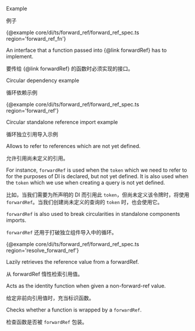 Example

例子

{&commat;example core/di/ts/forward_ref/forward_ref_spec.ts region='forward_ref_fn'}



An interface that a function passed into {&commat;link forwardRef} has to implement.

要传给 {&commat;link forwardRef} 的函数时必须实现的接口。

Circular dependency example

循环依赖示例

{&commat;example core/di/ts/forward_ref/forward_ref_spec.ts region='forward_ref'}



Circular standalone reference import example

循环独立引用导入示例

Allows to refer to references which are not yet defined.

允许引用尚未定义的引用。

For instance, `forwardRef` is used when the `token` which we need to refer to for the purposes of
DI is declared, but not yet defined. It is also used when the `token` which we use when creating
a query is not yet defined.

比如，当我们需要为所声明的 DI 而引用此 `token`，但尚未定义该令牌时，将使用
`forwardRef`。当我们创建尚未定义的查询的 `token` 时，也会使用它。

`forwardRef` is also used to break circularities in standalone components imports.

`forwardRef` 还用于打破独立组件导入中的循环。

{&commat;example core/di/ts/forward_ref/forward_ref_spec.ts region='resolve_forward_ref'}



Lazily retrieves the reference value from a forwardRef.

从 forwardRef 惰性检索引用值。

Acts as the identity function when given a non-forward-ref value.

给定非前向引用值时，充当标识函数。

Checks whether a function is wrapped by a `forwardRef`.

检查函数是否被 `forwardRef` 包装。